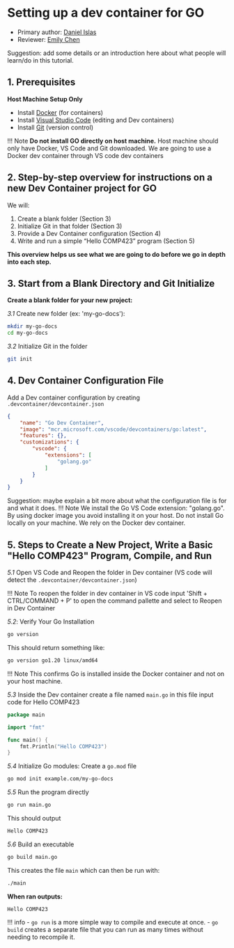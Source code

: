 # Setting up a dev container for GO

* Primary author: [Daniel Islas](https://github.com/DanielBautista7799)
* Reviewer: [Emily Chen](https://github.com/emsesc)

Suggestion: add some details or an introduction here about what people will learn/do in this tutorial.

## 1. Prerequisites
**Host Machine Setup Only**

- Install [Docker](https://docs.docker.com/engine/install/) (for containers)
- Install [Visual Studio Code](https://code.visualstudio.com/download) (editing and Dev containers)
- Install [Git](https://git-scm.com/book/en/v2/Getting-Started-Installing-Git) (version control)

!!! Note
    **Do not install GO directly on host machine.** Host machine should only have Docker, VS Code and Git downloaded.
    We are going to use a Docker dev container through VS code dev containers

## 2. Step-by-step overview for instructions on a new Dev Container project for GO

We will:

1. Create a blank folder (Section 3)
2. Initialize Git in that folder (Section 3)
3. Provide a Dev Container configuration (Section 4)
4. Write and run a simple “Hello COMP423” program (Section 5)

**This overview helps us see what we are going to do before we go in depth into each step.**

## 3. Start from a Blank Directory and Git Initialize

 **Create a blank folder for your new project:**

 *3.1* Create new folder (ex: 'my-go-docs'):

```bash
mkdir my-go-docs
cd my-go-docs
```

*3.2* Initialize Git in the folder
```bash 
git init 
```

## 4. Dev Container Configuration File 
Add a Dev container configuration by creating `.devcontainer/devcontainer.json`
```json
{
    "name": "Go Dev Container",
    "image": "mcr.microsoft.com/vscode/devcontainers/go:latest",
    "features": {},
    "customizations": {
        "vscode": {
            "extensions": [
                "golang.go"
            ]
        }
    }
}
```
Suggestion: maybe explain a bit more about what the configuration file is for and what it does.
!!! Note 
    We install the Go VS Code extension: "golang.go".
    By using docker image you avoid installing it on your host.
    Do not install Go locally on your machine. We rely on the Docker dev container.

## 5. Steps to Create a New Project, Write a Basic "Hello COMP423" Program, Compile, and Run
*5.1* Open VS Code and Reopen the folder in Dev container (VS code will detect the `.devcontainer/devcontainer.json`)

!!! Note
    To reopen the folder in dev container in VS code input 'Shift + CTRL/COMMAND + P' to open the command pallette and select to Reopen in Dev Container

*5.2*: Verify Your Go Installation
```bash
go version
```
This should return something like:
```bash
go version go1.20 linux/amd64
```
!!! Note 
    This confirms Go is installed inside the Docker container and not on your host machine.



*5.3* Inside the Dev container create a file named `main.go` in this file input code for Hello COMP423
```go
package main

import "fmt"

func main() {
    fmt.Println("Hello COMP423")
}
```
*5.4* Initialize Go modules: Create a `go.mod` file
```bash
go mod init example.com/my-go-docs
```
*5.5* Run the program directly 
```bash 
go run main.go
```
This should output
```bash 
Hello COMP423
```
*5.6* Build an executable 
```bash 
go build main.go
```
This creates the file `main` which can then be run with:
```bash 
./main
```
**When ran outputs:**

`Hello COMP423`

!!! info 
    - `go run` is a more simple way to compile and execute at once.
    - `go build` creates a separate file that you can run as many times without needing to recompile it.



